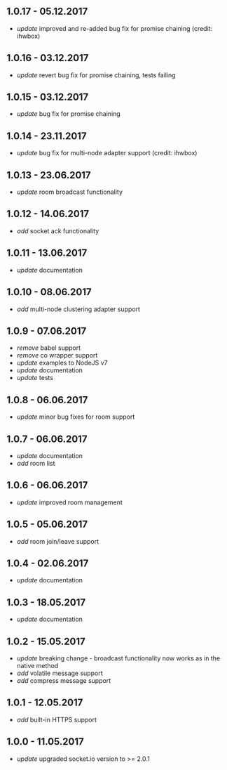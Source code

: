 
## 1.0.17 - 05.12.2017

* _update_ improved and re-added bug fix for promise chaining (credit: ihwbox)

## 1.0.16 - 03.12.2017

* _update_ revert bug fix for promise chaining, tests failing

## 1.0.15 - 03.12.2017

* _update_ bug fix for promise chaining

## 1.0.14 - 23.11.2017

* _update_ bug fix for multi-node adapter support (credit: ihwbox)

## 1.0.13 - 23.06.2017

* _update_ room broadcast functionality

## 1.0.12 - 14.06.2017

* _add_ socket ack functionality

## 1.0.11 - 13.06.2017

* _update_ documentation

## 1.0.10 - 08.06.2017

* _add_ multi-node clustering adapter support

## 1.0.9 - 07.06.2017

* _remove_ babel support
* _remove_ co wrapper support
* _update_ examples to NodeJS v7
* _update_ documentation
* _update_ tests

## 1.0.8 - 06.06.2017

* _update_ minor bug fixes for room support

## 1.0.7 - 06.06.2017

* _update_ documentation
* _add_ room list

## 1.0.6 - 06.06.2017

* _update_ improved room management

## 1.0.5 - 05.06.2017

* _add_ room join/leave support

## 1.0.4 - 02.06.2017

* _update_ documentation

## 1.0.3 - 18.05.2017

* _update_ documentation

## 1.0.2 - 15.05.2017

* _update_ breaking change - broadcast functionality now works as in the native method
* _add_ volatile message support
* _add_ compress message support

## 1.0.1 - 12.05.2017

* _add_ built-in HTTPS support

## 1.0.0 - 11.05.2017

* _update_ upgraded socket.io version to >= 2.0.1
